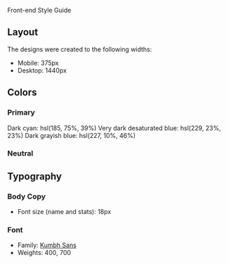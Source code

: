 Front-end Style Guide

## Layout

The designs were created to the following widths:

- Mobile: 375px
- Desktop: 1440px

## Colors

### Primary

Dark cyan: hsl(185, 75%, 39%)
Very dark desaturated blue: hsl(229, 23%, 23%)
Dark grayish blue: hsl(227, 10%, 46%)

### Neutral



## Typography

### Body Copy

- Font size (name and stats): 18px

### Font
 
- Family: [Kumbh Sans](https://fonts.google.com/specimen/Kumbh+Sans)
- Weights: 400, 700
